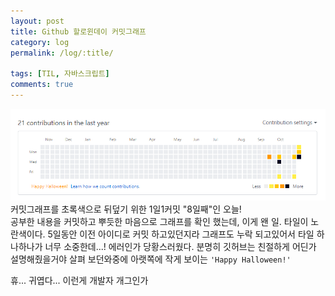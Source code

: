 ```yaml
---
layout: post
title: Github 할로윈데이 커밋그래프
category: log
permalink: /log/:title/

tags: [TIL, 자바스크립트]
comments: true
---
```

![함수객체의 프로퍼티](../img/halloween-commit-graph.png)
커밋그래프를 초록색으로 뒤덮기 위한 1일1커밋 "8일째"인 오늘!  
공부한 내용을 커밋하고 뿌듯한 마음으로 그래프를 확인 했는데, 이게 왠 일. 타일이 노란색이다. 5일동안 이전 아이디로 커밋 하고있던지라 그래프도 누락 되고있어서 타일 하나하나가 너무 소중한데...! 에러인가 당황스러웠다. 분명히 깃허브는 친절하게 어딘가 설명해줬을거야 살펴 보던와중에 아랫쪽에 작게 보이는 `'Happy Halloween!'`

휴... 귀엽다... 이런게 개발자 개그인가